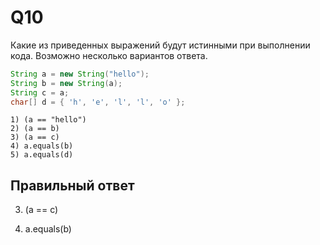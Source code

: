 # Q10
Какие из приведенных выражений будут истинными при выполнении кода. Возможно несколько вариантов ответа.

```java
String a = new String("hello");
String b = new String(a);
String c = a;
char[] d = { 'h', 'e', 'l', 'l', 'o' };
```

    1) (a == "hello")
    2) (a == b)
    3) (a == c)
    4) a.equals(b)
    5) a.equals(d)

## Правильный ответ
3) (a == c)

4) a.equals(b)

